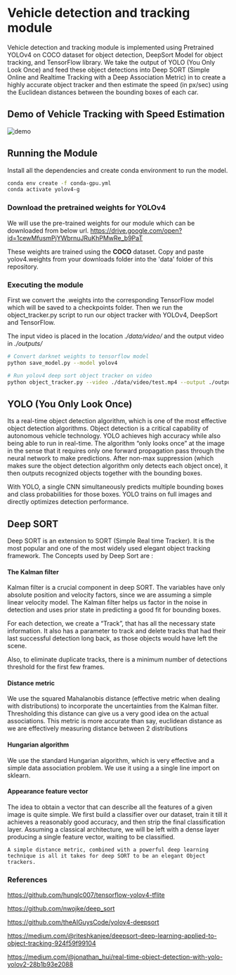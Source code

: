 # Vehicle detection and tracking module

Vehicle detection and tracking module is implemented using Pretrained YOLOv4 on COCO dataset for object detection, DeepSort Model for object tracking, and TensorFlow library. We take the output of YOLO (You Only Look Once) and feed these object detections into Deep SORT (Simple Online and Realtime Tracking with a Deep Association Metric) in to create a highly accurate object tracker and then estimate the speed (in px/sec) using the Euclidean distances between the bounding boxes of each car.

## Demo of Vehicle Tracking with Speed Estimation

![demo](outputs/demo.gif)



## Running the Module

Install all the dependencies and create conda environment to run the model.

```bash
conda env create -f conda-gpu.yml
conda activate yolov4-g
```

### Download the pretrained weights for YOLOv4

We will use the pre-trained weights for our module which can be downloaded from below url.
 https://drive.google.com/open?id=1cewMfusmPjYWbrnuJRuKhPMwRe_b9PaT

These weights are trained using the **COCO** dataset.
Copy and paste yolov4.weights from your downloads folder into the 'data' folder of this repository.

### Executing the module

First we convert the .weights into the corresponding TensorFlow model which will be saved to a checkpoints folder. Then we run the object_tracker.py script to run our object tracker with YOLOv4, DeepSort and TensorFlow.

The input video is placed in the location *./data/video/* and the output video in *./outputs/*

```bash
# Convert darknet weights to tensorflow model
python save_model.py --model yolov4 

# Run yolov4 deep sort object tracker on video
python object_tracker.py --video ./data/video/test.mp4 --output ./outputs/demo.avi --model yolov4
```


## YOLO (You Only Look Once)

Its a real-time object detection algorithm, which is one of the most effective object detection algorithms. Object detection is a critical capability of autonomous vehicle technology. YOLO achieves high accuracy while also being able to run in real-time. The algorithm “only looks once” at the image in the sense that it requires  only one forward propagation pass through the neural network to make  predictions. After non-max suppression (which makes sure the object  detection algorithm only detects each object once), it then outputs  recognized objects together with the bounding boxes.

With YOLO, a single CNN simultaneously predicts multiple bounding boxes  and class probabilities for those boxes. YOLO trains on full images and  directly optimizes detection performance.



## Deep SORT

Deep SORT is an extension to SORT (Simple Real time Tracker). It is the most popular and one of the most widely used elegant object tracking framework. The Concepts used by Deep Sort are :

#### The Kalman filter

Kalman filter is a crucial component in deep SORT. The variables have only absolute position and velocity factors, since we are assuming a simple linear velocity model. The Kalman filter helps us factor in the noise in detection and uses prior state in predicting a  good fit for bounding boxes.

For each detection, we create a “Track”, that has all the necessary  state information. It also has a parameter to track and delete tracks  that had their last successful detection long back, as those objects  would have left the scene.

Also, to eliminate duplicate tracks, there is a minimum number of detections threshold for the first few frames. 

#### Distance metric

We use the squared Mahalanobis distance (effective metric when dealing with distributions)  to incorporate the uncertainties from the Kalman  filter. Thresholding this distance can give us a very good idea on the  actual associations. This metric is more accurate than say, euclidean  distance as we are effectively measuring distance between 2  distributions 

#### Hungarian algorithm

We use the standard Hungarian algorithm, which is very effective and a simple data association problem. We use it using a a single line import on sklearn.

#### Appearance feature vector

The idea to obtain a vector that can describe all the features of a  given image is quite simple. We first build a classifier over our  dataset, train it till it achieves a reasonably good accuracy, and then  strip the final classification layer. Assuming a classical architecture, we will be left with a dense layer producing a single feature vector,  waiting to be classified.



```
A simple distance metric, combined with a powerful deep learning technique is all it takes for deep SORT to be an elegant Object trackers.
```



### References  

https://github.com/hunglc007/tensorflow-yolov4-tflite

https://github.com/nwojke/deep_sort

https://github.com/theAIGuysCode/yolov4-deepsort

https://medium.com/@riteshkanjee/deepsort-deep-learning-applied-to-object-tracking-924f59f99104

https://medium.com/@jonathan_hui/real-time-object-detection-with-yolo-yolov2-28b1b93e2088



